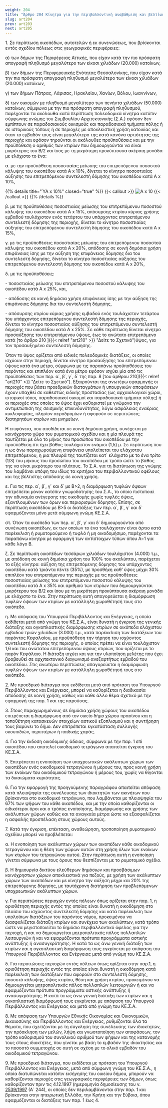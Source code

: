 ```yaml
---
weight: 204
title: "Άρθρο 204 Κίνητρα για την περιβαλλοντική αναβάθμιση και βελτίωση της ποιότητας ζωής σε πυκνοδομημένες και αστικές περιοχές"
slug: art204
prev: art203
next: art205
---
```


1\. Σε περίπτωση οικοπέδων, αυτοτελών ή εκ συνενώσεως, που βρίσκονται εντός σχεδίου πόλεως στις γεωγραφικές περιφέρειες:

α) των δήμων της Περιφέρειας Αττικής, που είχαν κατά την πιο πρόσφατη απογραφή πληθυσμό μεγαλύτερο των είκοσι χιλιάδων (20.000) κατοίκων,

β) των δήμων της Περιφερειακής Ενότητας Θεσσαλονίκης, που είχαν κατά την πιο πρόσφατη απογραφή πληθυσμό μεγαλύτερο των είκοσι χιλιάδων (20.000) κατοίκων,

γ) των δήμων Πάτρας, Λάρισας, Ηρακλείου, Χανίων, Βόλου, Ιωαννίνων,

δ) των οικισμών με πληθυσμό μεγαλύτερο των πενήντα χιλιάδων (50.000) κατοίκων, σύμφωνα με την πιο πρόσφατη απογραφή πληθυσμού, παρέχονται τα ακόλουθα κατά περίπτωση πολεοδομικά κίνητρα κατόπιν σύμφωνης γνώμης του Συμβουλίου Αρχιτεκτονικής (Σ.Α.) εφόσον δεν εμπίπτουν σε παραδοσιακούς οικισμούς και παραδοσιακά τμήματα πόλης ή σε ιστορικούς τόπους ή σε περιοχές με αποκλειστική χρήση κατοικίας και όταν το εμβαδόν τους είναι μεγαλύτερο της κατά κανόνα αρτιότητας της περιοχής και εφόσον τηρούνται οι ακόλουθες προϋποθέσεις και με την προϋπόθεση ο αριθμός των κτιρίων που δημιουργούνται να είναι μικρότερος του Β/2 και ίσος με τη μικρότερη προκύπτουσα ακέραιη μονάδα με ελάχιστο το ένα:

α. με την προϋπόθεση ποσοστιαίας μείωσης του επιτρεπόμενου ποσοστού κάλυψης του οικοπέδου κατά Α x 10%, δίνεται το κίνητρο ποσοστιαίας αύξησης του επιτρεπόμενου συντελεστή δόμησης του οικοπέδου κατά Α x 10%,

{{% details title="ΎΑ x 10%" closed="true" %}}
{{< callout >}}
 ![Α x 10](204_1a.svg "Α x 10%")
{{< /callout >}}
{{% /details %}}


β. με τις προϋποθέσεις ποσοστιαίας μείωσης του επιτρεπόμενου ποσοστού κάλυψης του οικοπέδου κατά Α x 15%, απόσυρσης κτιρίου κύριας χρήσης εμβαδού τουλάχιστον ενός τετάρτου του υπάρχοντος επιτρεπόμενου συντελεστή δόμησης της περιοχής, δίνεται το κίνητρο ποσοστιαίας αύξησης του επιτρεπόμενου συντελεστή δόμησης του οικοπέδου κατά Α x 15%,

γ. με τις προϋποθέσεις ποσοστιαίας μείωσης του επιτρεπόμενου ποσοστού κάλυψης του οικοπέδου κατά Α x 20%, απόδοσης σε κοινή δημόσια χρήση επιφάνειας ίσης με την αύξηση της επιφάνειας δόμησης δια του συντελεστή δόμησης, δίνεται το κίνητρο ποσοστιαίας αύξησης του επιτρεπόμενου συντελεστή δόμησης του οικοπέδου κατά Α x 20%,

δ. με τις προϋποθέσεις:

\- ποσοστιαίας μείωσης του επιτρεπόμενου ποσοστού κάλυψης του οικοπέδου κατά Α x 25%, και,

\- απόδοσης σε κοινή δημόσια χρήση επιφάνειας ίσης με την αύξηση της επιφάνειας δόμησης δια του συντελεστή δόμησης,

\- απόσυρσης κτιρίου κύριας χρήσης εμβαδού ενός τουλάχιστον τετάρτου του υπάρχοντος επιτρεπόμενου συντελεστή δόμησης της περιοχής, δίνεται το κίνητρο ποσοστιαίας αύξησης του επιτρεπόμενου συντελεστή δόμησης του οικοπέδου κατά Α x 25%. Σε κάθε περίπτωση δίνεται κίνητρο προσαύξησης του επιτρεπόμενου ύψους, έως το ανώτατο επιτρεπόμενο κατά [το άρθρο 210 ]({{< relref "art210" >}} "Δείτε το Σχετικό")ύψος, για τον προσαυξημένο συντελεστή δόμησης.

Όταν το ύψος ορίζεται από ειδικές πολεοδομικές διατάξεις, οι οποίες ισχύουν στην περιοχή, δίνεται κίνητρο προσαύξησης του επιτρεπόμενου ύψους κατά ένα μέτρο, σύμφωνα με τις παραπάνω προϋποθέσεις του παρόντος και επιπλέον κατά ένα μέτρο εφόσον ισχύει μία από τις προϋποθέσεις των περ. α΄, β΄, γ΄, δ΄ της παρ. 8 [του άρθρου 210]({{< relref "art210" >}} "Δείτε το Σχετικό"). Εξαιρούνται της ανωτέρω εφαρμογής οι περιοχές που βάσει προεδρικών διαταγμάτων ή υπουργικών αποφάσεων έχουν υπαχθεί σε καθεστώς ειδικής προστασίας (ως αρχαιολογικοί χώροι, ιστορικοί τόποι, παραδοσιακοί οικισμοί και παραδοσιακά τμήματα πόλης) ή οι περιοχές στις οποίες το ύψος έχει καθοριστεί με γνώμονα την αντιμετώπιση της σεισμικής επικινδυνότητας, λόγω ασφάλειας εναέριας κυκλοφορίας, πλησίον αεροδρομίων ή αφορούν σε περιπτώσεις διατηρητέων κτιρίων και μνημείων.

Η επιφάνεια, που αποδίδεται σε κοινή δημόσια χρήση, συνέχεται με κοινόχρηστο χώρο του ρυμοτομικού σχεδίου και η μία πλευρά της ταυτίζεται με όλο το μήκος του προσώπου του οικοπέδου με την προϋπόθεση ότι έχει βάθος τουλάχιστον ενάμισι (1,5) μ. Σε περίπτωση που η ως άνω παραχωρούμενη επιφάνεια υπολείπεται του ελάχιστου επιτρεπόμενου, η μια πλευρά της ταυτίζεται κατ\` ελάχιστο με το ένα τρίτο (1/3) του μήκους του προσώπου του οικοπέδου με τρόπο ώστε το βάθος της να είναι μικρότερο του πλάτους. Το Σ.Α. για τη διατύπωση της γνώμης του λαμβάνει υπόψη του ιδίως τα κριτήρια του περιβαλλοντικού οφέλους και της βέλτιστης απόδοσης σε κοινή χρήση.

ε. Για τις περ. α΄, β΄, γ΄ και δ΄ με Β&gt;2, η διαμόρφωση τυφλών όψεων επιτρέπεται μόνον κατόπιν γνωμοδότησης του Σ.Α., το οποίο πιστοποιεί την αδυναμία ανέγερσης της οικοδομής χωρίς τυφλές όψεις, εξαντλουμένων των όρων και περιορισμών δόμησης. Επίσης, σε περίπτωση οικοπέδου με Β&gt;5 οι διατάξεις των περ. α΄, β΄, γ΄ και δ\` εφαρμόζονται μόνο μετά σύμφωνη γνώμη ΚΕ.Σ.Α.

στ. Όταν τα οικόπεδα των περ. α΄, β΄, γ΄ και δ΄ δημιουργούνται από συνένωση οικοπέδων, εκ των οποίων το ένα τουλάχιστον είναι άρτιο κατά παρέκκλιση ή ρυμοτομούμενο ή τυφλό ή μη οικοδομήσιμο, παρέχονται τα παραπάνω κίνητρα με εφαρμογή των αντίστοιχων τύπων όπου Α=1 για κάθε λόγο Β.

ζ. Σε περίπτωση οικοπέδων τεσσάρων χιλιάδων τουλάχιστον (4.000) τ.μ., με απόδοση σε κοινή δημόσια χρήση του 100% του ακαλύπτου, παρέχεται το εξής κίνητρο: αύξηση της επιτρεπόμενης δόμησης του υπάρχοντος οικοπέδου κατά τριάντα πέντε (35%), με προσθήκη καθ’ ύψος μέχρι 30% επιπλέον του επιτρεπόμενου της περιοχής με τις προϋποθέσεις ποσοστιαίας μείωσης του επιτρεπόμενου ποσοστού κάλυψης του οικοπέδου κατά Α x 35% και αριθμού των κτιρίων που δημιουργούνται μικρότερου του Β/2 και ίσου με τη μικρότερη προκύπτουσα ακέραιη μονάδα με ελάχιστο το ένα. Στην περίπτωση αυτή απαγορεύεται η διαμόρφωση τυφλών όψεων των κτιρίων με κατάλληλη χωροθέτησή τους στο οικόπεδο.

η. Με απόφαση του Υπουργού Περιβάλλοντος και Ενέργειας, η οποία εκδίδεται μετά από γνώμη του ΚΕ.Σ.Α., είναι δυνατή η έγκριση της γενικής διάταξης και ογκοπλαστικής διαμόρφωσης κτιρίων σε οικόπεδα ελάχιστου εμβαδού τριών χιλιάδων (3.000) τ.μ., κατά παρέκκλιση των διατάξεων του παρόντος Κεφαλαίου, με προϋπόθεση την τήρηση του ισχύοντος συντελεστή δόμησης της περιοχής, ο οποίος πρέπει να είναι τουλάχιστον 1,6 και του ανώτατου επιτρεπόμενου ύψους κτιρίων, που ορίζεται με το παρόν Κεφάλαιο. Η διάταξη ισχύει και για την υλοποίηση μελέτης που έχει βραβευθεί σε αρχιτεκτονικό διαγωνισμό ανεξαρτήτως εμβαδού του οικοπέδου. Στις ανωτέρω περιπτώσεις απαγορεύεται η διαμόρφωση τυφλών όψεων των κτιρίων με κατάλληλη χωροθέτησή τους στο οικόπεδο.

2\. Με προεδρικό διάταγμα που εκδίδεται μετά από πρόταση του Υπουργού Περιβάλλοντος και Ενέργειας, μπορεί να καθορίζεται η διαδικασία απόδοσης σε κοινή χρήση, καθώς και κάθε άλλο θέμα σχετικό με την εφαρμογή της παρ. 1 και της παρούσας.

3\. Στους παραχωρημένους σε δημόσια χρήση χώρους του οικοπέδου επιτρέπεται η διαμόρφωση από τον οικείο δήμο χώρου πρασίνου και η τοποθέτηση κατασκευών στοιχείων αστικού εξοπλισμού και η συντήρηση τους βαρύνει το δήμο. Δεν επιτρέπεται εγκατάσταση συλλογής σκουπιδιών, περιπτέρων ή παιδικής χαράς.

4\. Για την έκδοση οικοδομικής άδειας, σύμφωνα με την παρ. 1 επί οικοπέδου που αποτελεί οικοδομικό τετράγωνο απαιτείται έγκριση του ΚΕ.Σ.Α.

5\. Επιτρέπεται η ενοποίηση των υποχρεωτικών ακάλυπτων χώρων των οικοπέδων ενός οικοδομικού τετραγώνου ή μέρους του, προς κοινή χρήση των ενοίκων του οικοδομικού τετραγώνου ή μέρους του, χωρίς να θίγονται τα δικαιώματα κυριότητας.

6\. Για την εφαρμογή της προηγούμενης παραγράφου απαιτείται απόφαση κατά πλειοψηφία της συνέλευσης των ιδιοκτητών των ακινήτων που βρίσκονται στο οικοδομικό τετράγωνο, που λαμβάνεται με πλειοψηφία του 67% των ψήφων του κάθε οικοπέδου, και με την οποία καθορίζονται οι ειδικότεροι όροι και ο τρόπος ενοποίησης, διαμόρφωσης και χρήσης των ακάλυπτων χώρων καθώς και τα αναγκαία μέτρα ώστε να εξασφαλίζεται η ασφαλής προσπέλαση στους χώρους αυτούς.

7\. Κατά την έγκριση, επέκταση, αναθεώρηση, τροποποίηση ρυμοτομικού σχεδίου μπορεί να προβλέπεται:

α. Η ενοποίηση των ακάλυπτων χώρων των οικοπέδων κάθε οικοδομικού τετραγώνου και η θέση των χώρων αυτών στη χρήση όλων των ενοίκων των κτιρίων του τετραγώνου αυτού. Στην περίπτωση αυτή η ενοποίηση γίνεται σύμφωνα με τους όρους που θεσπίζονται με το ρυμοτομικό σχέδιο.

β. Η δημιουργία δικτύου ελεύθερων δημόσιων και προσβάσιμων κοινόχρηστων χώρων αποκλειστικά για πεζούς, με χρήση των ακάλυπτων χώρων των οικοπέδων και με κίνητρο την αύξηση μέχρι και 20% της επιτρεπόμενης δόμησης, με ταυτόχρονη διατήρηση των προβλεπόμενων υποχρεωτικών ακάλυπτων χώρων.

γ. Για περιπτώσεις περιοχών εντός πόλεων όπως ορίζεται στην παρ. 1, η οριοθέτηση περιοχής εντός της οποίας είναι δυνατή η οικοδόμηση στο πλαίσιο του ισχύοντος συντελεστή δόμησης και κατά παρέκκλιση των υπολοίπων διατάξεων του παρόντος νόμου, προκειμένου να διασφαλίζεται διάταξη κτιρίων και συνέχεια των ακαλύπτων, κατά τρόπο ώστε να μεγιστοποιείται το δημόσιο περιβαλλοντικό όφελος για την περιοχή, ή και να δημιουργείται μητροπολιτικός πόλος πολλαπλών λειτουργιών ή και να εφαρμόζονται πρότυπα προγράμματα αστικής ανάπτυξης ή ανασυγκρότησης. Η κατά τα ως άνω γενική διάταξη των κτιρίων και η ογκοπλαστική διαμόρφωση τους εγκρίνεται με απόφαση του Υπουργού Περιβάλλοντος και Ενέργειας μετά από γνώμη του ΚΕ.Σ.Α.

δ. Για περιπτώσεις περιοχών εντός πόλεων όπως ορίζεται στην παρ.1, η οριοθέτηση περιοχής εντός της οποίας είναι δυνατή η οικοδόμηση κατά παρέκκλιση των διατάξεων που αφορούν στο συντελεστή δόμησης, ποσοστό κάλυψης, ύψος κτιρίου, θέση και χρήση κτιρίου, προκειμένου να δημιουργείται μητροπολιτικός πόλος πολλαπλών λειτουργιών ή και να εφαρμόζονται πρότυπα προγράμματα αστικής ανάπτυξης ή ανασυγκρότησης. Η κατά τα ως άνω γενική διάταξη των κτιρίων και η ογκοπλαστική διαμόρφωσή τους εγκρίνεται με απόφαση του Υπουργού Περιβάλλοντος και Ενέργειας και μετά από γνώμη του ΚΕ.Σ.Α.

8\. Με απόφαση των Υπουργών Εθνικής Οικονομίας και Οικονομικών, Δικαιοσύνης και Περιβάλλοντος και Ενέργειας, ρυθμίζονται όλα τα θέματα, που σχετίζονται με τη σύγκληση της συνέλευσης των ιδιοκτητών, την πρόσκληση των μελών, λήψη και γνωστοποίηση των αποφάσεων, τον τρόπο καθορισμού του συνολικού αριθμού των ψήφων και της κατανομής τους στους ιδιοκτήτες, που γίνεται με βάση το εμβαδόν της ιδιοκτησίας και το ποσοστό συμμετοχής σε αυτή σε σχέση με το ολικό εμβαδόν του οικοδομικού τετραγώνου.

9\. Με προεδρικό διάταγμα, που εκδίδεται με πρόταση του Υπουργού Περιβάλλοντος και Ενέργειας, μετά από σύμφωνη γνώμη του ΚΕ.Σ.Α., η οποία διατυπώνεται κατόπιν εισήγησης του οικείου δήμου, μπορούν να καθορίζονται περιοχές στις γεωγραφικές περιφέρειες των δήμων, όπως καθορίζονταν πριν τις 4.12.1997 (ημερομηνία δημοσίευσης του ν. [2539/1997](javascript:open_links('567659,185294')) (Α\` 244), οι οποίες δεν περιλαμβάνονται στην παρ. 1 και βρίσκονται στην ηπειρωτική Ελλάδα, την Κρήτη και την Εύβοια, όπου εφαρμόζονται οι διατάξεις των παρ. 1 έως 4.


